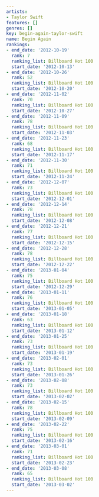 ```yaml
---
artists:
- Taylor Swift
features: []
genres: []
key: begin-again-taylor-swift
name: Begin Again
rankings:
- end_date: '2012-10-19'
  rank: 7
  ranking_list: Billboard Hot 100
  start_date: '2012-10-13'
- end_date: '2012-10-26'
  rank: 52
  ranking_list: Billboard Hot 100
  start_date: '2012-10-20'
- end_date: '2012-11-02'
  rank: 70
  ranking_list: Billboard Hot 100
  start_date: '2012-10-27'
- end_date: '2012-11-09'
  rank: 78
  ranking_list: Billboard Hot 100
  start_date: '2012-11-03'
- end_date: '2012-11-23'
  rank: 68
  ranking_list: Billboard Hot 100
  start_date: '2012-11-17'
- end_date: '2012-11-30'
  rank: 71
  ranking_list: Billboard Hot 100
  start_date: '2012-11-24'
- end_date: '2012-12-07'
  rank: 73
  ranking_list: Billboard Hot 100
  start_date: '2012-12-01'
- end_date: '2012-12-14'
  rank: 78
  ranking_list: Billboard Hot 100
  start_date: '2012-12-08'
- end_date: '2012-12-21'
  rank: 77
  ranking_list: Billboard Hot 100
  start_date: '2012-12-15'
- end_date: '2012-12-28'
  rank: 78
  ranking_list: Billboard Hot 100
  start_date: '2012-12-22'
- end_date: '2013-01-04'
  rank: 75
  ranking_list: Billboard Hot 100
  start_date: '2012-12-29'
- end_date: '2013-01-11'
  rank: 76
  ranking_list: Billboard Hot 100
  start_date: '2013-01-05'
- end_date: '2013-01-18'
  rank: 63
  ranking_list: Billboard Hot 100
  start_date: '2013-01-12'
- end_date: '2013-01-25'
  rank: 73
  ranking_list: Billboard Hot 100
  start_date: '2013-01-19'
- end_date: '2013-02-01'
  rank: 73
  ranking_list: Billboard Hot 100
  start_date: '2013-01-26'
- end_date: '2013-02-08'
  rank: 73
  ranking_list: Billboard Hot 100
  start_date: '2013-02-02'
- end_date: '2013-02-15'
  rank: 78
  ranking_list: Billboard Hot 100
  start_date: '2013-02-09'
- end_date: '2013-02-22'
  rank: 75
  ranking_list: Billboard Hot 100
  start_date: '2013-02-16'
- end_date: '2013-03-01'
  rank: 71
  ranking_list: Billboard Hot 100
  start_date: '2013-02-23'
- end_date: '2013-03-08'
  rank: 65
  ranking_list: Billboard Hot 100
  start_date: '2013-03-02'
---
```


